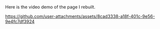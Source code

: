 Here is the video demo of the page I rebuilt.

https://github.com/user-attachments/assets/8cad3338-a18f-401c-9e56-9e4fc7df3924

